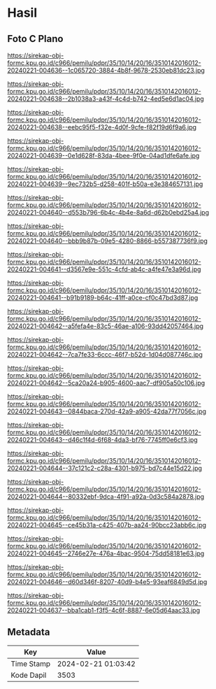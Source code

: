 # Hasil

## Foto C Plano

https://sirekap-obj-formc.kpu.go.id/c966/pemilu/pdpr/35/10/14/20/16/3510142016012-20240221-004636--1c065720-3884-4b8f-9678-2530eb81dc23.jpg

https://sirekap-obj-formc.kpu.go.id/c966/pemilu/pdpr/35/10/14/20/16/3510142016012-20240221-004638--2b1038a3-a43f-4c4d-b742-4ed5e6d1ac04.jpg

https://sirekap-obj-formc.kpu.go.id/c966/pemilu/pdpr/35/10/14/20/16/3510142016012-20240221-004638--eebc95f5-f32e-4d0f-9cfe-f82f19d6f9a6.jpg

https://sirekap-obj-formc.kpu.go.id/c966/pemilu/pdpr/35/10/14/20/16/3510142016012-20240221-004639--0e1d628f-83da-4bee-9f0e-04ad1dfe6afe.jpg

https://sirekap-obj-formc.kpu.go.id/c966/pemilu/pdpr/35/10/14/20/16/3510142016012-20240221-004639--9ec732b5-d258-401f-b50a-e3e384657131.jpg

https://sirekap-obj-formc.kpu.go.id/c966/pemilu/pdpr/35/10/14/20/16/3510142016012-20240221-004640--d553b796-6b4c-4b4e-8a6d-d62b0ebd25a4.jpg

https://sirekap-obj-formc.kpu.go.id/c966/pemilu/pdpr/35/10/14/20/16/3510142016012-20240221-004640--bbb9b87b-09e5-4280-8866-b557387736f9.jpg

https://sirekap-obj-formc.kpu.go.id/c966/pemilu/pdpr/35/10/14/20/16/3510142016012-20240221-004641--d3567e9e-551c-4cfd-ab4c-a4fe47e3a96d.jpg

https://sirekap-obj-formc.kpu.go.id/c966/pemilu/pdpr/35/10/14/20/16/3510142016012-20240221-004641--b91b9189-b64c-41ff-a0ce-cf0c47bd3d87.jpg

https://sirekap-obj-formc.kpu.go.id/c966/pemilu/pdpr/35/10/14/20/16/3510142016012-20240221-004642--a5fefa4e-83c5-46ae-a106-93dd42057464.jpg

https://sirekap-obj-formc.kpu.go.id/c966/pemilu/pdpr/35/10/14/20/16/3510142016012-20240221-004642--7ca7fe33-6ccc-46f7-b52d-1d04d087746c.jpg

https://sirekap-obj-formc.kpu.go.id/c966/pemilu/pdpr/35/10/14/20/16/3510142016012-20240221-004642--5ca20a24-b905-4600-aac7-df905a50c106.jpg

https://sirekap-obj-formc.kpu.go.id/c966/pemilu/pdpr/35/10/14/20/16/3510142016012-20240221-004643--0844baca-270d-42a9-a905-42da77f7056c.jpg

https://sirekap-obj-formc.kpu.go.id/c966/pemilu/pdpr/35/10/14/20/16/3510142016012-20240221-004643--d46c1f4d-6f68-4da3-bf76-7745ff0e6cf3.jpg

https://sirekap-obj-formc.kpu.go.id/c966/pemilu/pdpr/35/10/14/20/16/3510142016012-20240221-004644--37c121c2-c28a-4301-b975-bd7c44e15d22.jpg

https://sirekap-obj-formc.kpu.go.id/c966/pemilu/pdpr/35/10/14/20/16/3510142016012-20240221-004644--80332ebf-9dca-4f91-a92a-0d3c584a2878.jpg

https://sirekap-obj-formc.kpu.go.id/c966/pemilu/pdpr/35/10/14/20/16/3510142016012-20240221-004645--ce45b31a-c425-407b-aa24-90bcc23abb6c.jpg

https://sirekap-obj-formc.kpu.go.id/c966/pemilu/pdpr/35/10/14/20/16/3510142016012-20240221-004645--2746e27e-476a-4bac-9504-75dd58181e63.jpg

https://sirekap-obj-formc.kpu.go.id/c966/pemilu/pdpr/35/10/14/20/16/3510142016012-20240221-004646--d60d346f-8207-40d9-b4e5-93eaf6849d5d.jpg

https://sirekap-obj-formc.kpu.go.id/c966/pemilu/pdpr/35/10/14/20/16/3510142016012-20240221-004637--bba1cab1-f3f5-4c6f-8887-6e05d64aac33.jpg


## Metadata

| Key        | Value               |
| ---------- | ------------------- |
| Time Stamp | 2024-02-21 01:03:42 |
| Kode Dapil | 3503                |



